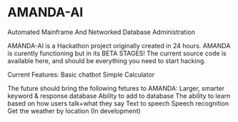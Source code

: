 # AMANDA-AI
Automated Mainframe And Networked Database Administration

AMANDA-AI is a Hackathon project originally created in 24 hours.
AMANDA is curently functioning but in its BETA STAGES!
The current source code is available here, and should be everything you need to start hacking.

Current Features:
Basic chatbot
Simple Calculator

The future should bring the following fetures to AMANDA:
Larger, smarter keyword & response database
Ability to add to database
The ability to learn based on how users talk+what they say
Text to speech
Speech recognition
Get the weather by location (In development)
